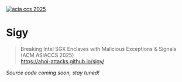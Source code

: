 [![acia ccs 2025](https://img.shields.io/badge/ACM%20ASIACCS%202025-Accepted%20Paper-blue)](https://asiaccs2025.hust.edu.vn/)

# Sigy
>
> Breaking Intel SGX Enclaves with Malicious Exceptions & Signals  
> (ACM ASIACCS 2025)  
> https://ahoi-attacks.github.io/sigy/
>

_Source code coming soon, stay tuned!_

